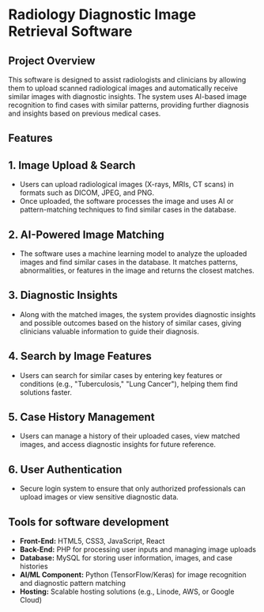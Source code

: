 # Radiology Diagnostic Image Retrieval Software
## Project Overview
This software is designed to assist radiologists and clinicians by allowing them to upload scanned radiological images and automatically receive similar images with diagnostic insights. The system uses AI-based image recognition to find cases with similar patterns, providing further diagnosis and insights based on previous medical cases.
## Features
## 1. Image Upload & Search
* Users can upload radiological images (X-rays, MRIs, CT scans) in formats such as DICOM, JPEG, and PNG.
* Once uploaded, the software processes the image and uses AI or pattern-matching techniques to find similar cases in the database.

## 2. AI-Powered Image Matching
* The software uses a machine learning model to analyze the uploaded images and find similar cases in the database. It matches patterns, abnormalities, or features in the image and 
  returns the closest matches.
## 3. Diagnostic Insights
* Along with the matched images, the system provides diagnostic insights and possible outcomes based on the history of similar cases, giving clinicians valuable information to guide 
 their diagnosis.
## 4. Search by Image Features
* Users can search for similar cases by entering key features or conditions (e.g., "Tuberculosis," "Lung Cancer"), helping them find solutions faster.
## 5. Case History Management
* Users can manage a history of their uploaded cases, view matched images, and access diagnostic insights for future reference.
## 6. User Authentication
* Secure login system to ensure that only authorized professionals can upload images or view sensitive diagnostic data.
## Tools for software development
* **Front-End:** HTML5, CSS3, JavaScript, React
* **Back-End:** PHP for processing user inputs and managing image uploads
* **Database:** MySQL for storing user information, images, and case histories
* **AI/ML Component:** Python (TensorFlow/Keras) for image recognition and diagnostic pattern matching
* **Hosting:** Scalable hosting solutions (e.g., Linode, AWS, or Google Cloud)
